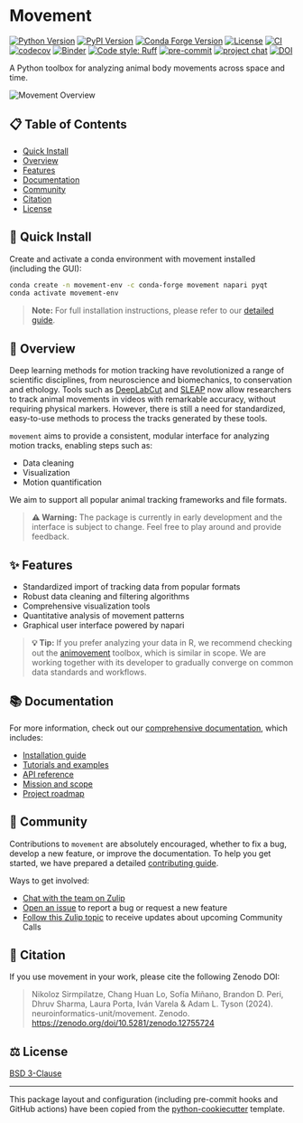 # Movement

[![Python Version](https://img.shields.io/pypi/pyversions/movement.svg)](https://pypi.org/project/movement)
[![PyPI Version](https://img.shields.io/pypi/v/movement.svg)](https://pypi.org/project/movement)
[![Conda Forge Version](https://anaconda.org/conda-forge/movement/badges/version.svg)](https://anaconda.org/conda-forge/movement)
[![License](https://img.shields.io/badge/License-BSD_3--Clause-orange.svg)](https://opensource.org/licenses/BSD-3-Clause)
[![CI](https://img.shields.io/github/actions/workflow/status/neuroinformatics-unit/movement/test_and_deploy.yml?label=CI)](https://github.com/neuroinformatics-unit/movement/actions)
[![codecov](https://codecov.io/gh/neuroinformatics-unit/movement/branch/main/graph/badge.svg?token=P8CCH3TI8K)](https://codecov.io/gh/neuroinformatics-unit/movement)
[![Binder](https://mybinder.org/badge_logo.svg)](https://mybinder.org/v2/gh/neuroinformatics-unit/movement/gh-pages?filepath=notebooks/examples)
[![Code style: Ruff](https://img.shields.io/endpoint?url=https://raw.githubusercontent.com/astral-sh/ruff/main/assets/badge/format.json)](https://github.com/astral-sh/ruff)
[![pre-commit](https://img.shields.io/badge/pre--commit-enabled-brightgreen?logo=pre-commit&logoColor=white)](https://github.com/pre-commit/pre-commit)
[![project chat](https://img.shields.io/badge/zulip-join_chat-brightgreen.svg)](https://neuroinformatics.zulipchat.com/#narrow/stream/406001-Movement/topic/Welcome!)
[![DOI](https://zenodo.org/badge/DOI/10.5281/zenodo.12755724.svg)](https://zenodo.org/doi/10.5281/zenodo.12755724)

A Python toolbox for analyzing animal body movements across space and time.

![Movement Overview](docs/source/_static/movement_overview.png)

## 📋 Table of Contents

- [Quick Install](#-quick-install)
- [Overview](#-overview)
- [Features](#-features)
- [Documentation](#-documentation)
- [Community](#-community)
- [Citation](#-citation)
- [License](#-license)

## 🚀 Quick Install

Create and activate a conda environment with movement installed (including the GUI):

```bash
conda create -n movement-env -c conda-forge movement napari pyqt
conda activate movement-env
```

> **Note:** For full installation instructions, please refer to our [detailed guide](https://movement.neuroinformatics.dev/user_guide/installation.html).

## 📝 Overview

Deep learning methods for motion tracking have revolutionized a range of scientific disciplines, from neuroscience and biomechanics, to conservation and ethology. Tools such as [DeepLabCut](https://www.mackenziemathislab.org/deeplabcut) and [SLEAP](https://sleap.ai/) now allow researchers to track animal movements in videos with remarkable accuracy, without requiring physical markers. However, there is still a need for standardized, easy-to-use methods to process the tracks generated by these tools.

`movement` aims to provide a consistent, modular interface for analyzing motion tracks, enabling steps such as:
- Data cleaning
- Visualization
- Motion quantification

We aim to support all popular animal tracking frameworks and file formats.

> **⚠️ Warning:** The package is currently in early development and the interface is subject to change. Feel free to play around and provide feedback.

## ✨ Features

- Standardized import of tracking data from popular formats
- Robust data cleaning and filtering algorithms
- Comprehensive visualization tools
- Quantitative analysis of movement patterns
- Graphical user interface powered by napari

> **💡 Tip:** If you prefer analyzing your data in R, we recommend checking out the [animovement](https://www.roald-arboel.com/animovement/) toolbox, which is similar in scope. We are working together with its developer to gradually converge on common data standards and workflows.

## 📚 Documentation

For more information, check out our [comprehensive documentation](https://movement.neuroinformatics.dev), which includes:

- [Installation guide](https://movement.neuroinformatics.dev/user_guide/installation.html)
- [Tutorials and examples](https://movement.neuroinformatics.dev/examples/index.html)
- [API reference](https://movement.neuroinformatics.dev/api/index.html)
- [Mission and scope](https://movement.neuroinformatics.dev/community/mission-scope.html)
- [Project roadmap](https://movement.neuroinformatics.dev/community/roadmaps.html)

## 👥 Community

Contributions to `movement` are absolutely encouraged, whether to fix a bug, develop a new feature, or improve the documentation. To help you get started, we have prepared a detailed [contributing guide](https://movement.neuroinformatics.dev/community/contributing.html).

Ways to get involved:
- [Chat with the team on Zulip](https://neuroinformatics.zulipchat.com/#narrow/stream/406001-Movement)
- [Open an issue](https://github.com/neuroinformatics-unit/movement/issues) to report a bug or request a new feature
- [Follow this Zulip topic](https://neuroinformatics.zulipchat.com/#narrow/channel/406001-Movement/topic/Community.20Calls) to receive updates about upcoming Community Calls

## 📄 Citation

If you use movement in your work, please cite the following Zenodo DOI:

> Nikoloz Sirmpilatze, Chang Huan Lo, Sofía Miñano, Brandon D. Peri, Dhruv Sharma, Laura Porta, Iván Varela & Adam L. Tyson (2024). neuroinformatics-unit/movement. Zenodo. https://zenodo.org/doi/10.5281/zenodo.12755724

## ⚖️ License

[BSD 3-Clause](./LICENSE)

---

This package layout and configuration (including pre-commit hooks and GitHub actions) have been copied from the [python-cookiecutter](https://github.com/neuroinformatics-unit/python-cookiecutter) template.
